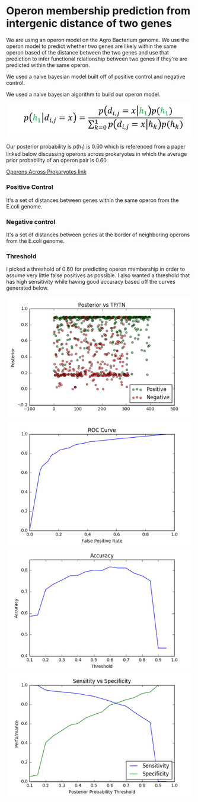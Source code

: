# Operon membership prediction from intergenic distance of two genes

We are using an operon model on the Agro Bacterium genome. We use the operon model to predict whether two genes are likely within the same operon based of the distance between the two genes and use that prediction to infer functional relationship between two genes if they're are predicted within the same operon.

We used a naive bayesian model built off of positive control and negative control.

We used a naive bayesian algorithm to build our operon model.

![alt-text](./figures/equation.png "Bayesian Equation")

Our posterior probability is p(h<sub>1</sub>) is 0.60 which is referenced from a paper linked below discussing operons across prokaryotes in which the average prior probability of an operon pair is 0.60.

[Operons Across Prokaryotes link](https://www.researchgate.net/profile/Gabriel_Moreno-Hagelsieb/publication/233622724_Operons_Across_Prokaryotes_Genomic_Analyses_and_Predictions_300_Genomes_Later/links/0912f5100c29696366000000.pdf)


### Positive Control
It's a set of distances between genes within the same operon from the E.coli genome.

### Negative control
It's a set of distances between genes at the border of neighboring operons from the E.coli genome.

### Threshold

I picked a threshold of 0.60 for predicting operon membership in order to assume very little false positives as possible. I also wanted a threshold that has high sensitivity while having good accuracy based off the curves generated below.

![alt-text](./output/scatter.png "Scatter")
![alt-text](./output/roc.png "ROC Curve")
![alt-text](./output/acc.png "Accuracy Curve")
![alt-text](./output/sens_spec.png "Sensitivity and specificity Curve")
